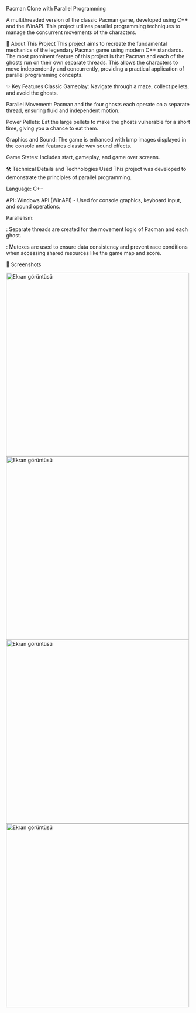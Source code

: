 
Pacman Clone with Parallel Programming

A multithreaded version of the classic Pacman game, developed using C++ and the WinAPI. This project utilizes parallel programming techniques to manage the concurrent movements of the characters.

🚀 About This Project
This project aims to recreate the fundamental mechanics of the legendary Pacman game using modern C++ standards. The most prominent feature of this project is that Pacman and each of the ghosts run on their own separate threads. This allows the characters to move independently and concurrently, providing a practical application of parallel programming concepts.

✨ Key Features
Classic Gameplay: Navigate through a maze, collect pellets, and avoid the ghosts.

Parallel Movement: Pacman and the four ghosts each operate on a separate thread, ensuring fluid and independent motion.

Power Pellets: Eat the large pellets to make the ghosts vulnerable for a short time, giving you a chance to eat them.

Graphics and Sound: The game is enhanced with bmp images displayed in the console and features classic wav sound effects.

Game States: Includes start, gameplay, and game over screens.

🛠️ Technical Details and Technologies Used
This project was developed to demonstrate the principles of parallel programming.

Language: C++

API: Windows API (WinAPI) - Used for console graphics, keyboard input, and sound operations.

Parallelism:

<thread>: Separate threads are created for the movement logic of Pacman and each ghost.

<mutex>: Mutexes are used to ensure data consistency and prevent race conditions when accessing shared resources like the game map and score.

📸 Screenshots

<img width="500" height="500" alt="Ekran görüntüsü" src="https://github.com/user-attachments/assets/e73371e4-bbae-440d-b6be-aa12d63a9e03" />

<img width="500" height="500" alt="Ekran görüntüsü" src="https://github.com/user-attachments/assets/20565f22-8c8f-4979-8254-03d0ccd70045" />

<img width="500" height="500" alt="Ekran görüntüsü" src="https://github.com/user-attachments/assets/726ebee4-b3b4-496a-a3e2-dc60268d6b7f" />

<img width="500" height="500" alt="Ekran görüntüsü" src="https://github.com/user-attachments/assets/ba1a3654-b6e1-4720-9e04-d967bf03ea5d" />
